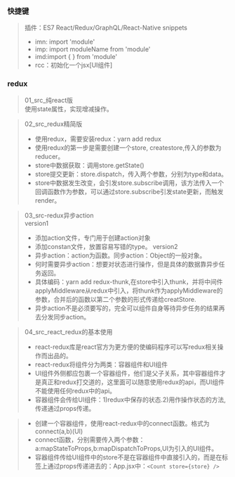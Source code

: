 ### 快捷键 
> 插件：ES7 React/Redux/GraphQL/React-Native snippets 
> + imn: import 'module' 
> + imp: import moduleName from 'module'  
> + imd:import {  } from 'module'   
> + rcc：初始化一个jsx[UI组件]    

### redux
>  01_src_纯react版  
>  使用state属性，实现增减操作。  

>  02_src_redux精简版  
> + 使用redux，需要安装redux：yarn add redux  
> + 使用redux的第一步是需要创建一个store, createstore,传入的参数为reducer。    
> + store中数据获取：调用store.getState() 
> + store提交更新：store.dispatch，传入两个参数，分别为type和data。 
> + store中数据发生改变，会引发store.subscribe调用，该方法传入一个回调函数作为参数，可以通过store.subscribe引发state更新，而触发render。

> 03_src-redux异步action  
> version1
> + 添加action文件，专门用于创建action对象  
> + 添加constan文件，放置容易写错的type。 
> version2
> + 异步action：action为函数。同步action：Object的一般对象。  
> + 何时需要异步action：想要对状态进行操作，但是具体的数据靠异步任务返回。  
> + 具体编码：yarn add redux-thunk,在store中引入thunk，并将中间件applyMiddleware从redux中引入，将thunk作为applyMiddleware的参数，合并后的函数以第二个参数的形式传递给creatStore.  
> + 异步action不是必须要写的，完全可以组件自身等待异步任务的结果再去分发同步action。

> 04_src_react_redux的基本使用
> + react-redux库是react官方为更方便的使编码程序可以写redux相关操作而出品的。  
> + react-redux将组件分为两类：容器组件和UI组件   
> + UI组件外侧都应包裹一个容器组件，他们是父子关系，其中容器组件才是真正和redux打交道的，这里面可以随意使用redux的api，而UI组件不能使用任何redux中的api。   
> + 容器组件会传给UI组件：1)redux中保存的状态.2)用作操作状态的方法,传递通过props传递。  

> + 创建一个容器组件，使用react-redux中的connect函数。格式为connect(a,b)(UI)  
> + connect函数，分别需要传入两个参数：a:mapStateToProps,b:mapDispatchToProps,UI为引入的UI组件。 
> + 容器组件传给UI组件中的store不是在容器组件中直接引入的，而是在标签上通过props传递进去的：App.jsx中：`<Count store={store} />`  
